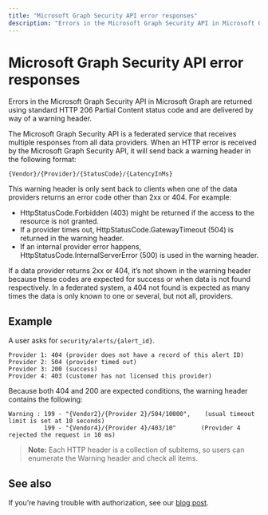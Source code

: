 ---title: "Microsoft Graph Security API error responses"description: "Errors in the Microsoft Graph Security API in Microsoft Graph are returned using standard HTTP 206 Partial Content status code and are delivered by way of a warning header."---# Microsoft Graph Security API error responses

Errors in the Microsoft Graph Security API in Microsoft Graph are returned using standard HTTP 206 Partial Content status code and are delivered by way of a warning header.

The Microsoft Graph Security API is a federated service that receives multiple responses from all data providers. When an HTTP error is received by the Microsoft Graph Security API, it will send back a warning header in the following format:
<!-- { "blockType": "ignored" } -->

```http
{Vendor}/{Provider}/{StatusCode}/{LatencyInMs}
```

This warning header is only sent back to clients when one of the data providers returns an error code other than 2xx or 404. For example:

- HttpStatusCode.Forbidden (403) might be returned if the access to the resource is not granted.
- If a provider times out, HttpStatusCode.GatewayTimeout (504) is returned in the warning header.
- If an internal provider error happens, HttpStatusCode.InternalServerError (500) is used in the warning header.

If a data provider returns 2xx or 404, it’s not shown in the warning header because these codes are expected for success or when data is not found respectively. In a federated system, a 404 not found is expected as many times the data is only known to one or several, but not all, providers.

## Example

A user asks for `security/alerts/{alert_id}`.

    Provider 1: 404 (provider does not have a record of this alert ID)
    Provider 2: 504 (provider timed out)
    Provider 3: 200 (success)
    Provider 4: 403 (customer has not licensed this provider)

Because both 404 and 200 are expected conditions, the warning header contains the following: 

```HTTP
Warning : 199 - "{Vendor2}/{Provider 2}/504/10000",    (usual timeout limit is set at 10 seconds)
          199 - "{Vendor4}/{Provider 4}/403/10"       (Provider 4 rejected the request in 10 ms)
```

> **Note:** Each HTTP header is a collection of subitems, so users can enumerate the Warning header and check all items.

## See also

If you’re having trouble with authorization, see our [blog post](https://techcommunity.microsoft.com/t5/Using-Microsoft-Graph-Security/Authorization-and-Microsoft-Graph-Security-API/m-p/184376#M2).
